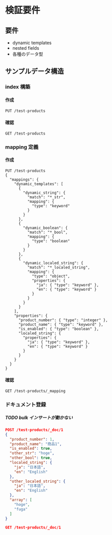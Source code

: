 # 検証要件

## 要件

- dynamic templates
- nested fields
- 各種のデータ型

## サンプルデータ構造

### index 構築

#### 作成

```curl
PUT /test-products
```

#### 確認

```curl
GET /test-products
```

### mapping 定義

#### 作成

```curl
PUT /test-products
{
  "mappings": {
    "dynamic_templates": [
      {
        "dynamic_string": {
          "match": "*_str",
          "mapping": {
            "type": "keyword"
          }
        }
      },
      {
        "dynamic_boolean": {
          "match": "*_bool",
          "mapping": {
            "type": "boolean"
          }
        }
      },
      {
        "dynamic_localed_string": {
          "match": "*_localed_string",
          "mapping": {
            "type": "object",
            "properties": {
              "ja": { "type": "keyword" },
              "en": { "type": "keyword" }
            }
          }
        }
      }
    ],
    "properties": {
      "product_number": { "type": "integer" },
      "product_name": { "type": "keyword" },
      "is_enabled": { "type": "boolean" },
      "localed_string": {
        "properties": {
          "ja": { "type": "keyword" },
          "en": { "type": "keyword" }
        }
      }
    }
  }
}
```

#### 確認

```curl
GET /test-products/_mapping
```

### ドキュメント登録

##### TODO bulk インサートが動かない

```json
POST /test-products/_doc/1
{
  "product_number": 1,
  "product_name": "商品1",
  "is_enabled": true,
  "other_str": "hoge",
  "other_bool": true,
  "localed_string": {
    "ja": "日本語",
    "en": "English"
  },
  "other_localed_string": {
    "ja": "日本語",
    "en": "English"
  },
  "array": [
    "hoge",
    "fuga"
  ]
}
```

```json
GET /test-products/_doc/1
```
